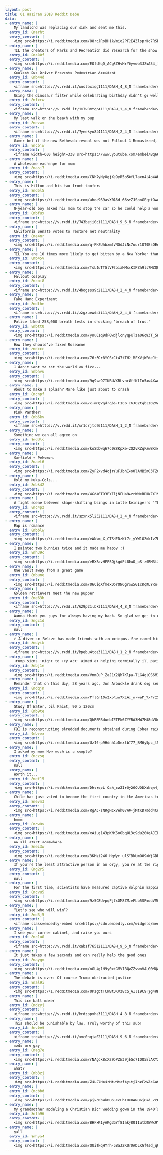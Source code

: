 ```yaml
---
layout: post
title: 01 Haziran 2018 Reddit Debe
data:
- entry_name: |
    My landlord was replacing our sink and sent me this.
  entry_id: 8narht
  entry_content: |
    <img src=https://i.redditmedia.com/88rqJRoBH1kVmio2PF2E4ZlsprHc7RSR0bFoxLCEZgs.jpg?s=f3f2363a7498178a5259ed64e8774db6 frameborder=0>
- entry_name: |
    TIL the creators of Parks and Recreation did research for the show by interviewing actual government officials. One said, Well, I’m a libertarian, so I don’t really believe in the mission of my job. Yes, I’m aware of the irony. The character of Ron Swanson was born.
  entry_id: 8ne30f
  entry_content: |
    <img src=https://i.redditmedia.com/EOfoKqD_ACg8ZHvHrYOyvwb3JZuA54_fb-pNSChHEeE.jpg?s=2074e13fed895242520f5326e456ec50 frameborder=0>
- entry_name: |
    Coolest Bus Driver Prevents Pedestrian Accident
  entry_id: 8nb44d
  entry_content: |
    <iframe src=https://v.redd.it/wnslbxiqg1111/DASH_4_8_M frameborder=0></iframe>
- entry_name: |
    Using the dinosaur filter while celebrating birthday didn't go well
  entry_id: 8nfxrw
  entry_content: |
    <iframe src=https://v.redd.it/2s7v0mtqp4111/DASH_2_4_M frameborder=0></iframe>
- entry_name: |
    My last walk on the beach with my pup
  entry_id: 8nezwm
  entry_content: |
    <iframe src=https://v.redd.it/7yeekyo844111/DASH_2_4_M frameborder=0></iframe>
- entry_name: |
    Gamer bet if the new Bethesda reveal was not Fallout 3 Remastered, he'd drink a whole bottle of Tabasco sauce - he kept his promise.
  entry_id: 8ncbjw
  entry_content: |
    <iframe width=600 height=338 src=https://www.youtube.com/embed/Bq66ZbutU38?feature=oembed&enablejsapi=1 frameborder=0 allow=autoplay; encrypted-media allowfullscreen></iframe>
- entry_name: |
    A wholesome exchange for mom
  entry_id: 8nasj7
  entry_content: |
    <img src=https://i.redditmedia.com/CNh7yNyOgjXe9yR5o50fL7axn4i4o4WKZQVSlCcqX1A.jpg?s=61fa485bf74338ef98ffdd2c17f9c201 frameborder=0>
- entry_name: |
    This is Milton and his two front toofers
  entry_id: 8nd5l5
  entry_content: |
    <img src=https://i.redditmedia.com/ahoa969avX0A6d_66svZJSonGEcptOwo6YpOE-C2x5E.jpg?s=df4618c592bad78faf3ec25d58afad2f frameborder=0>
- entry_name: |
    8-year-old boy asked his mom to stop the car so he could help a woman up the stairs
  entry_id: 8nbfux
  entry_content: |
    <iframe src=https://v.redd.it/743beji0o1111/DASH_9_6_M frameborder=0></iframe>
- entry_name: |
    California Senate votes to restore net neutrality
  entry_id: 8ne4nr
  entry_content: |
    <img src=https://i.redditmedia.com/q-PHZUhbxmfVNGdJiNc7our1OTOEsOEqD8ajUD5cH_Y.jpg?s=631f55a9ada8046704ac6a91fa7288ba frameborder=0>
- entry_name: |
    TIL You are 10 times more likely to get bitten by a New Yorker than a shark.
  entry_id: 8nb45v
  entry_content: |
    <img src=https://i.redditmedia.com/TsL1uTTGlVF2oiaHMssKIPZh9ls7MZQOJntMXeZ7r3g.jpg?s=7804c7869d67926a0413037f0710e8d2 frameborder=0>
- entry_name: |
    Fallout cosplay
  entry_id: 8ncoi8
  entry_content: |
    <iframe src=https://v.redd.it/4bogsss9c2111/DASH_2_4_M frameborder=0></iframe>
- entry_name: |
    Fake Hand Experiment
  entry_id: 8ndthe
  entry_content: |
    <iframe src=https://v.redd.it/z2gxuew0a3111/DASH_2_4_M frameborder=0></iframe>
- entry_name: |
    Police faked 258,000 breath tests in shocking 'breach of trust'
  entry_id: 8nbtt0
  entry_content: |
    <img src=https://i.redditmedia.com/ynu01q9dF0wdjlcnyqpKTza06qW3T_5WwW-urIs7YJY.jpg?s=f88be8cec55b5ab09c0dbaf31d639a1a frameborder=0>
- entry_name: |
    How they should've fixed Roseanne
  entry_id: 8ndccc
  entry_content: |
    <img src=https://i.redditmedia.com/76r5Or8YCScCt47tTH2_MFXVjWFdeJti8XSU85vnJNA.png?s=f26fd81eee229dee0cd6f80e1159428c frameborder=0>
- entry_name: |
    I don't want to set the world on fire...
  entry_id: 8nbhvu
  entry_content: |
    <img src=https://i.redditmedia.com/9q9za97IKBUVXBLvnrWffKlIo5aw4XwehzbnqMhYuis.jpg?s=f3e679eb30413a47baf713e91686b618 frameborder=0>
- entry_name: |
    About to make a splash? More like just about to crash
  entry_id: 8ncnpf
  entry_content: |
    <img src=https://i.redditmedia.com/c-mMQVgdrqba-F1CG_zGJG2tqb1IOZVgyRDuXITPEhY.png?s=8f2d0ea937994dd9eac9f9800ee92bc4 frameborder=0>
- entry_name: |
    Pink Panther!
  entry_id: 8nb6kv
  entry_content: |
    <iframe src=https://v.redd.it/ur1crjtc96111/DASH_1_2_M frameborder=0></iframe>
- entry_name: |
    Something we can all agree on
  entry_id: 8nddlc
  entry_content: |
    <img src=https://i.redditmedia.com/koSDbwq67c0Z8KpXe-ZQ2vRZqFAwBKmen_rW-3UqLII.jpg?s=3e7deef79a4c9f7978b46a6298117369 frameborder=0>
- entry_name: |
    Garfield + Pokemon.
  entry_id: 8naet6
  entry_content: |
    <img src=https://i.redditmedia.com/ZyF2xvd4ojrYuFJbhI4o0lAMB5mO3TZuRsLi1L5ZI7A.jpg?s=a4e921797b1b1063809dec1a79d5ec26 frameborder=0>
- entry_name: |
    Hold my Nuka-Cola...
  entry_id: 8nbk42
  entry_content: |
    <img src=https://i.redditmedia.com/WGd40T93BYIljNEHa9AzrWNeRDUKZX19fC4zYDcmlL8.jpg?s=22c9670445588b639d3d4799f1993bea frameborder=0>
- entry_name: |
    A fight scene between shape-shifting beings in Lotte Reiniger’s 'The Adventures of Prince Achmed' (1926). The oldest surviving animated feature film.
  entry_id: 8nc4pz
  entry_content: |
    <iframe src=https://v.redd.it/szxnx5l232111/DASH_2_4_M frameborder=0></iframe>
- entry_name: |
    Rap is romance
  entry_id: 8nbblw
  entry_content: |
    <img src=https://i.redditmedia.com/eWNzm_X_CTSHEDzKt7r_yYW1OZmkIv7bgfVXcAkY800.jpg?s=1474a9efd121e5cb4f805e73a167f1e8 frameborder=0>
- entry_name: |
    I painted two bunnies twice and it made me happy :)
  entry_id: 8nh39c
  entry_content: |
    <img src=https://i.redditmedia.com/vBXSavHFPSQjkgdPL8DuO_oS-zGBM3tJXHTwAFI690s.jpg?s=18525b237abd6d106db01a53d0c7393f frameborder=0>
- entry_name: |
    One vault away from a great game
  entry_id: 8nbune
  entry_content: |
    <img src=https://i.redditmedia.com/06CiqXfmexDbrON6graw5GIcKqRLYRo-d5-GJYJTwJw.jpg?s=7ca5974e0d88a6e5096b8817c39c4c0c frameborder=0>
- entry_name: |
    Golden retrievers meet the new pupper
  entry_id: 8ne63h
  entry_content: |
    <iframe src=https://v.redd.it/629p21lbk3111/DASH_4_8_M frameborder=0></iframe>
- entry_name: |
    Wanna thank you guys for always having my back. So glad we get to do more BROOKLYN99! On NBC! Crazy! Love you guys!
  entry_id: 8ngc1d
  entry_content: |
    null
- entry_name: |
    🔥 A diver in Belize has made friends with an octopus. She named him Egbert and brings him treats in his own jar
  entry_id: 8ndytk
  entry_content: |
    <iframe src=https://v.redd.it/hpebu4tce3111/DASH_1_2_M frameborder=0></iframe>
- entry_name: |
    Trump signs 'Right to Try Act' aimed at helping terminally ill patients seek drug treatments
  entry_id: 8nbj1e
  entry_content: |
    <img src=https://i.redditmedia.com/VnmJuP_ZaJ1X2Qh7Klpa-TLG4g1CS6M3XUHWUwOWpDE.jpg?s=3bcd30e4bc93a9f9e8d7a6dba5d08f2b frameborder=0>
- entry_name: |
    Reminder that on this day, 28 years ago, Jon Arbuckle drank dog semen
  entry_id: 8ndqjn
  entry_content: |
    <img src=https://i.redditmedia.com/Pfl6n1On2xoRuw7XLAz_n-waP_VxFrIS6JT3UqLV3v8.jpg?s=aa52ae4c8d5a1f565acecabbfe0f812a frameborder=0>
- entry_name: |
    Study Of Water, Oil Paint, 90 x 120cm
  entry_id: 8nb9te
  entry_content: |
    <img src=https://i.redditmedia.com/QhRBPBduebIETFk6ZYVBA3MW7M88dV8mh4bnStqo-Bs.jpg?s=9f32f17c562a41e9a804413dd74d5521 frameborder=0>
- entry_name: |
    FBI is reconstructing shredded documents obtained during Cohen raid
  entry_id: 8nbvoa
  entry_content: |
    <img src=https://i.redditmedia.com/UzI0rp9Hdnh4oDexlb777_BM6yUpc_t5JRvI55IcCVQ.jpg?s=b8513900e2f6459f27dd32868221ed09 frameborder=0>
- entry_name: |
    I asked my mum How much is a couple?
  entry_id: 8nczsq
  entry_content: |
    null
- entry_name: |
    Worth it...
  entry_id: 8nef15
  entry_content: |
    <img src=https://i.redditmedia.com/DhcrepL-Oah_czZIrOy26OUODXaNqn4_yR65ABZZkbc.jpg?s=be3708ebc6e19878da7c34bddc4eafa5 frameborder=0>
- entry_name: |
    Chile has just voted to become the first country in the Americas to ban plastic bags from stores across the country in an effort to reduce unnecessary waste. In an unprecedented national measure, the Chilean senate passed a bill to prohibit the use of plastic bags for store purchases.
  entry_id: 8nevm3
  entry_content: |
    <img src=https://i.redditmedia.com/RgA6-zNRgHCxVeh07AQ-jMtKD7Kdd4CuLVh8RDl-xyI.jpg?s=8d6d8b338180bd75ce223315a4eb23d5 frameborder=0>
- entry_name: |
    hmmm
  entry_id: 8ncw0v
  entry_content: |
    <img src=https://i.redditmedia.com/xAiug143pKNKSoObqOL3c9du200qAJIFGpbmQl5cyxM.jpg?s=75405be35993e32fbf17d08da50bb400 frameborder=0>
- entry_name: |
    We all start somewhere
  entry_id: 8nei3w
  entry_content: |
    <img src=https://i.redditmedia.com/3KMzi246_HqWyr_ulSYBkUmO09oWjGDR-kR_B8eD75s.png?s=2fecb58448eb38fbe29c91e7628449d8 frameborder=0>
- entry_name: |
    If you're the least attractive person in an orgy, you're at the right orgy
  entry_id: 8ng2r5
  entry_content: |
    null
- entry_name: |
    For the first time, scientists have measured captive dolphin happiness. Dolphins looked forward to interacting wither their caretakers. Researchers propose that non-food human interactions play an important role in these animals’ lives.
  entry_id: 8ncvu5
  entry_content: |
    <img src=https://i.redditmedia.com/9z5O8UvpqFj7xGM8ZMzeFLb5SPoooVMQszjUO1fWru8.jpg?s=8d9f09e374b2212406f6b20473175521 frameborder=0>
- entry_name: |
    “Let's see who will win”?
  entry_id: 8nd3j5
  entry_content: |
    <iframe class=embedly-embed src=https://cdn.embedly.com/widgets/media.html?src=https%3A%2F%2Fgfycat.com%2Fifr%2FSlowWeirdHumpbackwhale&url=https%3A%2F%2Fgfycat.com%2FSlowWeirdHumpbackwhale&image=https%3A%2F%2Fthumbs.gfycat.com%2FSlowWeirdHumpbackwhale-size_restricted.gif&key=522baf40bd3911e08d854040d3dc5c07&type=text%2Fhtml&schema=gfycat width=600 height=1063 scrolling=no frameborder=0 allowfullscreen></iframe>
- entry_name: |
    I see your corner cabinet, and raise you ours
  entry_id: 8nc1u0
  entry_content: |
    <iframe src=https://v.redd.it/oabsf76512111/DASH_9_6_M frameborder=0></iframe>
- entry_name: |
    It just takes a few seconds and can really help the good ones
  entry_id: 8naygm
  entry_content: |
    <img src=https://i.redditmedia.com/oGL4g1H9y0xkGMVIBQwZZvwnVALG0MQArcIqXTBOdAc.jpg?s=9a5ff5b085b4d7247edfbf1aabee7c3a frameborder=0>
- entry_name: |
    The debate is over: Of course Trump obstructed justice
  entry_id: 8nal9i
  entry_content: |
    <img src=https://i.redditmedia.com/0PzgbtTCWBtOKVz8cS_AIlI9C9Tjg4RB9BIBDi26tO4.jpg?s=e0f1cff9b74da4215a364e1706d7fde5 frameborder=0>
- entry_name: |
    This ice ball maker
  entry_id: 8ndzyj
  entry_content: |
    <iframe src=https://v.redd.it/hrdzppxhe3111/DASH_4_8_M frameborder=0></iframe>
- entry_name: |
    This should be punishable by law. Truly worthy of this sub!
  entry_id: 8nc0e9
  entry_content: |
    <iframe src=https://v.redd.it/xmc0nqia02111/DASH_9_6_M frameborder=0></iframe>
- entry_name: |
    mods are gay
  entry_id: 8nag7e
  entry_content: |
    <img src=https://i.redditmedia.com/rNAgck8cX29oPZWJ9jbGc7IOO5hlAXYzG_P5Qb8f9M0.jpg?s=bcf396fa6f80ea479ad34b18983531e1 frameborder=0>
- entry_name: |
    what?
  entry_id: 8nb3zj
  entry_content: |
    <img src=https://i.redditmedia.com/Z4LElNo4rMtwNtcfbyitjIhzFXwZeSaSaifS7jB8zCA.jpg?s=470983fc727a9fadf6f40c1b85717ba5 frameborder=0>
- entry_name: |
  entry_id: 8ncbbd
  entry_content: |
    <img src=https://i.redditmedia.com/pjxd0bWhRBs5CcFhIHXXAN8oj8ud_7zOUGI0T4WU1SE.jpg?s=6579bc3f25a0d02cb274d225cf98ac77 frameborder=0>
- entry_name: |
    My grandmother modeling a Christian Dior wedding gown in the 1940’s.
  entry_id: 8nfh96
  entry_content: |
    <img src=https://i.redditmedia.com/BHFxK1yAKg3GYf8Iaky801IutbDEWx9YG1DxYuyH0WY.jpg?s=19897e82fe4d50ef5824251dab3e5566 frameborder=0>
- entry_name: |
    yall
  entry_id: 8nhya4
  entry_content: |
    <img src=https://i.redditmedia.com/QUiTkqHYrh-GBaJ2KUr0ADLKGf0sd_qQHV8aNrlZsjM.jpg?s=84eecddf4a68a8ce07c9d59be99ff00e frameborder=0>
---
```

